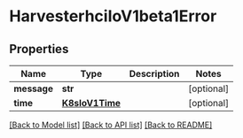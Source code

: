 # HarvesterhciIoV1beta1Error

## Properties
Name | Type | Description | Notes
------------ | ------------- | ------------- | -------------
**message** | **str** |  | [optional] 
**time** | [**K8sIoV1Time**](K8sIoV1Time.md) |  | [optional] 

[[Back to Model list]](../README.md#documentation-for-models) [[Back to API list]](../README.md#documentation-for-api-endpoints) [[Back to README]](../README.md)


